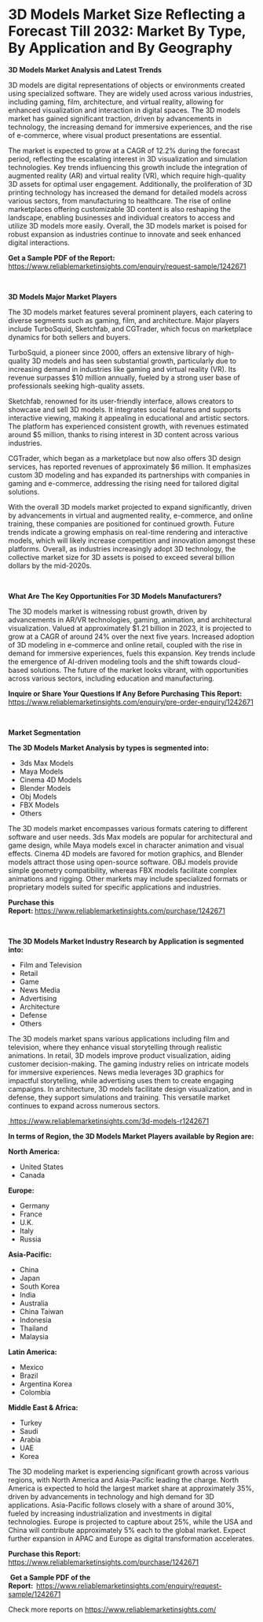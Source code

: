 <p><h1>3D Models Market Size Reflecting a Forecast Till 2032: Market By Type, By Application and By Geography</h1></p><p><strong>3D Models Market Analysis and Latest Trends</strong></p>
<p><p>3D models are digital representations of objects or environments created using specialized software. They are widely used across various industries, including gaming, film, architecture, and virtual reality, allowing for enhanced visualization and interaction in digital spaces. The 3D models market has gained significant traction, driven by advancements in technology, the increasing demand for immersive experiences, and the rise of e-commerce, where visual product presentations are essential.</p><p>The market is expected to grow at a CAGR of 12.2% during the forecast period, reflecting the escalating interest in 3D visualization and simulation technologies. Key trends influencing this growth include the integration of augmented reality (AR) and virtual reality (VR), which require high-quality 3D assets for optimal user engagement. Additionally, the proliferation of 3D printing technology has increased the demand for detailed models across various sectors, from manufacturing to healthcare. The rise of online marketplaces offering customizable 3D content is also reshaping the landscape, enabling businesses and individual creators to access and utilize 3D models more easily. Overall, the 3D models market is poised for robust expansion as industries continue to innovate and seek enhanced digital interactions.</p></p>
<p><strong>Get a Sample PDF of the Report:&nbsp;</strong> <a href="https://www.reliablemarketinsights.com/enquiry/request-sample/1242671?utm_campaign=2667&utm_medium=2&utm_source=Github&utm_content=ia&utm_term=10032025&utm_id=3d-models">https://www.reliablemarketinsights.com/enquiry/request-sample/1242671</a></p>
<p>&nbsp;</p>
<p><strong>3D Models Major Market Players</strong></p>
<p><p>The 3D models market features several prominent players, each catering to diverse segments such as gaming, film, and architecture. Major players include TurboSquid, Sketchfab, and CGTrader, which focus on marketplace dynamics for both sellers and buyers. </p><p>TurboSquid, a pioneer since 2000, offers an extensive library of high-quality 3D models and has seen substantial growth, particularly due to increasing demand in industries like gaming and virtual reality (VR). Its revenue surpasses $10 million annually, fueled by a strong user base of professionals seeking high-quality assets.</p><p>Sketchfab, renowned for its user-friendly interface, allows creators to showcase and sell 3D models. It integrates social features and supports interactive viewing, making it appealing in educational and artistic sectors. The platform has experienced consistent growth, with revenues estimated around $5 million, thanks to rising interest in 3D content across various industries.</p><p>CGTrader, which began as a marketplace but now also offers 3D design services, has reported revenues of approximately $6 million. It emphasizes custom 3D modeling and has expanded its partnerships with companies in gaming and e-commerce, addressing the rising need for tailored digital solutions.</p><p>With the overall 3D models market projected to expand significantly, driven by advancements in virtual and augmented reality, e-commerce, and online training, these companies are positioned for continued growth. Future trends indicate a growing emphasis on real-time rendering and interactive models, which will likely increase competition and innovation amongst these platforms. Overall, as industries increasingly adopt 3D technology, the collective market size for 3D assets is poised to exceed several billion dollars by the mid-2020s.</p></p>
<p>&nbsp;</p>
<p><strong>What Are The Key Opportunities For 3D Models Manufacturers?</strong></p>
<p><p>The 3D models market is witnessing robust growth, driven by advancements in AR/VR technologies, gaming, animation, and architectural visualization. Valued at approximately $1.21 billion in 2023, it is projected to grow at a CAGR of around 24% over the next five years. Increased adoption of 3D modeling in e-commerce and online retail, coupled with the rise in demand for immersive experiences, fuels this expansion. Key trends include the emergence of AI-driven modeling tools and the shift towards cloud-based solutions. The future of the market looks vibrant, with opportunities across various sectors, including education and manufacturing.</p></p>
<p><strong>Inquire or Share Your Questions If Any Before Purchasing This Report:</strong> <a href="https://www.reliablemarketinsights.com/enquiry/pre-order-enquiry/1242671?utm_campaign=2667&utm_medium=2&utm_source=Github&utm_content=ia&utm_term=10032025&utm_id=3d-models">https://www.reliablemarketinsights.com/enquiry/pre-order-enquiry/1242671</a></p>
<p>&nbsp;</p>
<p><strong>Market Segmentation</strong></p>
<p><strong>The 3D Models Market Analysis by types is segmented into:</strong></p>
<p><ul><li>3ds Max Models</li><li>Maya Models</li><li>Cinema 4D Models</li><li>Blender Models</li><li>Obj Models</li><li>FBX Models</li><li>Others</li></ul></p>
<p><p>The 3D models market encompasses various formats catering to different software and user needs. 3ds Max models are popular for architectural and game design, while Maya models excel in character animation and visual effects. Cinema 4D models are favored for motion graphics, and Blender models attract those using open-source software. OBJ models provide simple geometry compatibility, whereas FBX models facilitate complex animations and rigging. Other markets may include specialized formats or proprietary models suited for specific applications and industries.</p></p>
<p><strong>Purchase this Report:&nbsp;</strong><a href="https://www.reliablemarketinsights.com/purchase/1242671?utm_campaign=2667&utm_medium=2&utm_source=Github&utm_content=ia&utm_term=10032025&utm_id=3d-models">https://www.reliablemarketinsights.com/purchase/1242671</a></p>
<p>&nbsp;</p>
<p><strong>The 3D Models Market Industry Research by Application is segmented into:</strong></p>
<p><ul><li>Film and Television</li><li>Retail</li><li>Game</li><li>News Media</li><li>Advertising</li><li>Architecture</li><li>Defense</li><li>Others</li></ul></p>
<p><p>The 3D models market spans various applications including film and television, where they enhance visual storytelling through realistic animations. In retail, 3D models improve product visualization, aiding customer decision-making. The gaming industry relies on intricate models for immersive experiences. News media leverages 3D graphics for impactful storytelling, while advertising uses them to create engaging campaigns. In architecture, 3D models facilitate design visualization, and in defense, they support simulations and training. This versatile market continues to expand across numerous sectors.</p></p>
<p><a href="https://www.reliablemarketinsights.com/3d-models-r1242671?utm_campaign=2667&utm_medium=2&utm_source=Github&utm_content=ia&utm_term=10032025&utm_id=3d-models">&nbsp;https://www.reliablemarketinsights.com/3d-models-r1242671</a></p>
<p><strong>In terms of Region, the 3D Models Market Players available by Region are:</strong></p>
<p>
    <p> <strong> North America: </strong>
        <ul>
            <li>United States</li>
            <li>Canada</li>
        </ul>
        </p> 
    <p> <strong> Europe: </strong>
        <ul>
            <li>Germany</li>
            <li>France</li>
            <li>U.K.</li>
            <li>Italy</li>
            <li>Russia</li>
        </ul>
        </p> 
    <p> <strong> Asia-Pacific: </strong>
        <ul>
            <li>China</li>
            <li>Japan</li>
            <li>South Korea</li>
            <li>India</li>
            <li>Australia</li>
            <li>China Taiwan</li>
            <li>Indonesia</li>
            <li>Thailand</li>
            <li>Malaysia</li>
        </ul>
        </p> 
    <p> <strong> Latin America: </strong>
        <ul>
            <li>Mexico</li>
            <li>Brazil</li>
            <li>Argentina Korea</li>
            <li>Colombia</li>
        </ul>
        </p> 
    <p> <strong> Middle East & Africa: </strong>
        <ul>
            <li>Turkey</li>
            <li>Saudi</li>
            <li>Arabia</li>
            <li>UAE</li>
            <li>Korea</li>
        </ul>
    </p>
    </p>
<p><p>The 3D modeling market is experiencing significant growth across various regions, with North America and Asia-Pacific leading the charge. North America is expected to hold the largest market share at approximately 35%, driven by advancements in technology and high demand for 3D applications. Asia-Pacific follows closely with a share of around 30%, fueled by increasing industrialization and investments in digital technologies. Europe is projected to capture about 25%, while the USA and China will contribute approximately 5% each to the global market. Expect further expansion in APAC and Europe as digital transformation accelerates.</p></p>
<p><strong>Purchase this Report: </strong><a href="https://www.reliablemarketinsights.com/purchase/1242671?utm_campaign=2667&utm_medium=2&utm_source=Github&utm_content=ia&utm_term=10032025&utm_id=3d-models">https://www.reliablemarketinsights.com/purchase/1242671</a></p>
<p>&nbsp;<strong>Get a Sample PDF of the Report:&nbsp;&nbsp;</strong><a href="https://www.reliablemarketinsights.com/enquiry/request-sample/1242671?utm_campaign=2667&utm_medium=2&utm_source=Github&utm_content=ia&utm_term=10032025&utm_id=3d-models">https://www.reliablemarketinsights.com/enquiry/request-sample/1242671</a></p>
<p><strong></strong></p>
<p>Check more reports on <a href="https://www.reliablemarketinsights.com/?utm_campaign=2667&utm_medium=2&utm_source=Github&utm_content=ia&utm_term=10032025&utm_id=3d-models">https://www.reliablemarketinsights.com/</a></p>